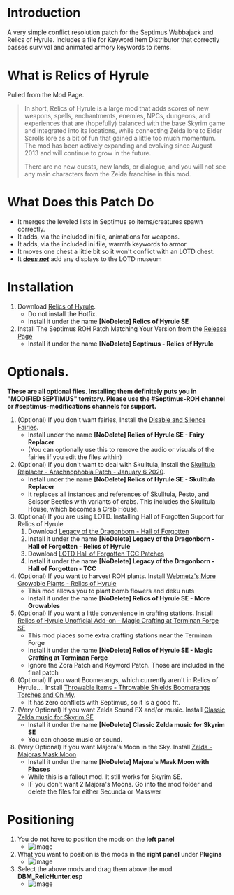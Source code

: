 # Introduction
A very simple conflict resolution patch for the Septimus Wabbajack and Relics of Hyrule.
Includes a file for Keyword Item Distributor that correctly passes survival and animated armory keywords to items.

# What is Relics of Hyrule

Pulled from the Mod Page.

> In short, Relics of Hyrule is a large mod that adds scores of new weapons, spells, enchantments, enemies, NPCs, dungeons, and experiences that are (hopefully) balanced with the base Skyrim game and integrated into its locations, while connecting Zelda lore to Elder Scrolls lore as a bit of fun that gained a little too much momentum. The mod has been actively expanding and evolving since August 2013 and will continue to grow in the future.
> 
> There are no new quests, new lands, or dialogue, and you will not see any main characters from the Zelda franchise in this mod.

# What Does this Patch Do
- It merges the leveled lists in Septimus so items/creatures spawn correctly.
- It adds, via the included ini file, animations for weapons.
- It adds, via the included ini file, warmth keywords to armor.
- It moves one chest a little bit so it won't conflict with an LOTD chest.
- It <u>***does not***</u> add any displays to the LOTD museum

# Installation
1. Download [Relics of Hyrule](https://www.nexusmods.com/skyrimspecialedition/mods/12244). 
   - Do not install the Hotfix.
   - Install it under the name **[NoDelete] Relics of Hyrule SE**
2. Install The Septimus ROH Patch Matching Your Version from the [Release Page](https://github.com/Lost-Outpost/Septimus-ROH/releases)
   - Install it under the name **[NoDelete] Septimus - Relics of Hyrule**

# Optionals.  
**These are all optional files. Installing them definitely puts you in "MODIFIED SEPTIMUS" territory.  Please use the #Septimus-ROH channel or #septimus-modifications channels for support.**

1. (Optional) If you don't want fairies, Install the [Disable and Silence Fairies](https://www.nexusmods.com/skyrimspecialedition/mods/12244).
   - Install under the name **[NoDelete] Relics of Hyrule SE - Fairy Replacer**
   - (You can optionally use this to remove the audio or visuals of the fairies if you edit the files within)
3. (Optional) If you don't want to deal with Skulltula, Install the [Skulltula Replacer - Arachnophobia Patch - January 6 2020](https://www.nexusmods.com/skyrimspecialedition/mods/12244).
   - Install under the name **[NoDelete] Relics of Hyrule SE - Skulltula Replacer**
   - It replaces all instances and references of Skulltula, Pesto, and Scissor Beetles with variants of crabs. This includes the Skulltula House, which becomes a Crab House.
4. (Optional) If you are using LOTD. Installing Hall of Forgotten Support for Relics of Hyrule
   1. Download [Legacy of the Dragonborn - Hall of Forgotten](https://www.nexusmods.com/skyrimspecialedition/mods/64117)
   2. Install it under the name **[NoDelete] Legacy of the Dragonborn - Hall of Forgotten - Relics of Hyrule**
   3. Download [LOTD Hall of Forgotten TCC Patches](https://www.nexusmods.com/skyrimspecialedition/mods/64840)
   4. Install it under the name **[NoDelete] Legacy of the Dragonborn - Hall of Forgotten - TCC**
5. (Optional) If you want to harvest ROH plants. Install [Webmetz's More Growable Plants - Relics of Hyrule](https://www.nexusmods.com/skyrimspecialedition/mods/65912)
   - This mod allows you to plant bomb flowers and deku nuts
   - Install it under the name **[NoDelete] Relics of Hyrule SE - More Growables**
6. (Optional) If you want a little convenience in crafting stations. Install [Relics of Hyrule Unofficial Add-on - Magic Crafting at Terminan Forge SE](https://www.nexusmods.com/skyrimspecialedition/mods/31935)
   - This mod places some extra crafting stations near the Terminan Forge
   - Install it under the name **[NoDelete] Relics of Hyrule SE - Magic Crafting at Terminan Forge**
   - Ignore the Zora Patch and Keyword Patch. Those are included in the final patch
7. (Optional) If you want Boomerangs, which currently aren't in Relics of Hyrule.... Install [Throwable Items - Throwable Shields Boomerangs Torches and Oh My](https://www.nexusmods.com/skyrimspecialedition/mods/44627).  
   - It has zero conflicts with Septimus, so it is a good fit.
9. (Very Optional) If you want Zelda Sound FX and/or music. Install [Classic Zelda music for Skyrim SE](https://www.nexusmods.com/skyrimspecialedition/mods/4827)
   - Install it under the name **[NoDelete] Classic Zelda music for Skyrim SE**
   - You can choose music or sound.
0. (Very Optional) If you want Majora's Moon in the Sky. Install [Zelda - Majoras Mask Moon](https://www.nexusmods.com/fallout4/mods/11715)
   - Install it under the name **[NoDelete] Majora's Mask Moon with Phases**
   - While this is a fallout mod. It still works for Skyrim SE.
   - IF you don't want 2 Majora's Moons. Go into the mod folder and delete the files for either Secunda or Masswer

# Positioning
1. You do not have to position the mods on the **left panel**
   - ![image](https://user-images.githubusercontent.com/2394842/169926156-5ee38e8d-feef-4950-a2db-05da37ebda21.png)
2. What you want to position is the mods in the **right panel** under **Plugins**
   - ![image](https://user-images.githubusercontent.com/2394842/169926247-9ea07e56-1d40-4ab4-9ce6-e886b7e0e6e8.png)
3. Select the above mods and drag them above the mod **DBM_RelicHunter.esp**
   - ![image](https://user-images.githubusercontent.com/2394842/169926415-ed9ada57-793f-4ec0-b837-7b972bf88e97.png) 
